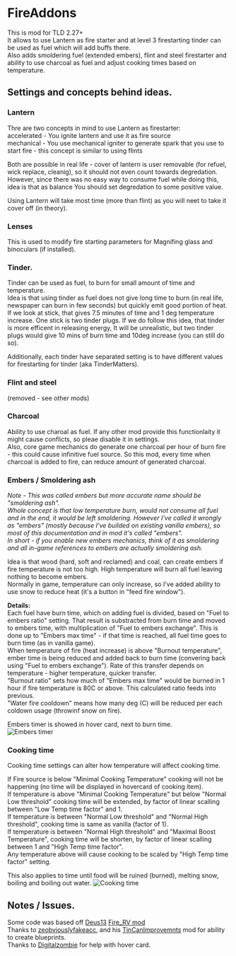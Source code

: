 # FireAddons

This is mod for TLD 2.27+  
It allows to use Lantern as fire starter and at level 3 firestarting tinder can be used as fuel which will add buffs there.  
Also adds smoldering fuel (extended embers), flint and steel firestarter and ability to use charcoal as fuel and adjust cooking times based on temperature.  

## Settings and concepts behind ideas.

### Lantern

Thre are two concepts in mind to use Lantern as firestarter:  
accelerated - You ignite lantern and use it as fire source  
mechanical - You use mechanical igniter to generate spark that you use to start fire - this concept is similar to using flints  

Both are possible in real life - cover of lantern is user removable (for refuel, wick replace, cleanig), so it should not even count towards degredation.  
However, since there was no easy way to consume fuel while doing this, idea is that as balance You should set degredation to some positive value.  

Using Lantern will take most time (more than flint) as you will neet to take it cover off (in theory).

### Lenses

This is used to modify fire starting parameters for Magnifing glass and binoculars (if installed).

### Tinder.

Tinder can be used as fuel, to burn for small amount of time and temperature.  
Idea is that using tinder as fuel does not give long time to burn (in real life, newspaper can burn in few seconds) but quickly emit good portion of heat.  
If we look at stick, that gives 7.5 minutes of time and 1 deg temperature increase. One stick is two tinder plugs. If we do follow this idea, that tinder is more efficent in releasing energy, It will be unrealistic, but two tinder plugs would give 10 mins of burn time and 10deg increase (you can still do so).  

Additionally, each tinder have separated setting is to have different values for firestarting for tinder (aka TinderMatters).  

### Flint and steel

(removed - see other mods)

### Charcoal

Ability to use charoal as fuel. If any other mod provide this functionlaity it might cause conflicts, so pleae disable it in settings.  
Also, core game mechanics do generate one charcoal per hour of burn fire - this could cause infinitive fuel source. So this mod, every time when charcoal is added to fire, can reduce amount of generated charcoal.  

### Embers / Smoldering ash


*Note - This was called embers but more accurate name should be "smoldering ash".*  
*Whole concept is that low temperature burn, would not consume all fuel and in the end, it would be left smoldering. However I've called it wrongly as "embers" (mostly because I've builded on existing vanilla embers), so most of this documentation and in mod it's called "embers".*  
*In short - if you enable new embers mechanics, think of it as smoldering and all in-game references to embers are actually smoldering ash.*  


Idea is that wood (hard, soft and reclamed) and coal, can create embers if fire temperature is not too high. High temperature will burn all fuel leaving nothing to become embers.  
Normally in game, temperature can only increase, so I've added ability to use snow to reduce heat (it's a button in "feed fire window").  

**Details:**  
Each fuel have burn time, which on adding fuel is divided, based on "Fuel to embers ratio" setting. That result is substracted from burn time and moved to embers time, with multiplication of "Fuel to embers exchange". This is done up to "Embers max time" - if that time is reached, all fuel time goes to burn time (as in vanilla game).  
When temperature of fire (heat increase) is above "Burnout temperature", ember time is being reduced and added back to burn time (convering back using "Fuel to embers exchange"). Rate of this transfer depends on temperature - higher temperature, quicker transfer.  
"Burnout ratio" sets how much of "Embers max time" would be burned in 1 hour if fire temperature is 80C or above. This calculated ratio feeds into previous.  
"Water fire cooldown" means how many deg (C) will be reduced per each coldown usage (throwinf snow on fire).  

Embers timer is showed in hover card, next to burn time.  
![Embers timer](https://raw.githubusercontent.com/ttr/tld-fireAddons/master/media/embers.png)

### Cooking time
Cooking time settings can alter how temperature will affect cooking time. 

If Fire source is below "Minimal Cooking Temperature" cooking will not be happening (no time will be displayed in hovercard of cooking item).  
If temperature is above "Minimal Cooking Temperature" but below "Normal Low threshold" cooking time will be extended, by factor of linear scalling between "Low Temp time factor" and 1.  
If temperature is between "Normal Low threshold" and "Normal High threshold", cooking time is same as vanilla (factor of 1).  
If temperature is between "Normal High threshold" and "Maximal Boost Temperature", cooking time will be shorten, by factor of linear scalling between 1 and "High Temp time factor".  
Any temperature above will cause cooking to be scaled by "High Temp time factor" setting.  

This also applies to time until food will be ruined (burned), melting snow, boiling and boiling out water.
![Cooking time](https://raw.githubusercontent.com/ttr/tld-fireAddons/master/media/cooking.png)

## Notes / Issues.
Some code was based off [Deus13](https://github.com/Deus13/) [Fire_RV mod](https://github.com/Deus13/Fire_RV)  
Thanks to [zeobviouslyfakeacc](https://github.com/zeobviouslyfakeacc/), and his [TinCanImprovemnts](https://github.com/zeobviouslyfakeacc/TinCanImprovements) mod for ability to create blueprints.  
Thanks to [Digitalzombie](https://github.com/DigitalzombieTLD) for help with hover card.